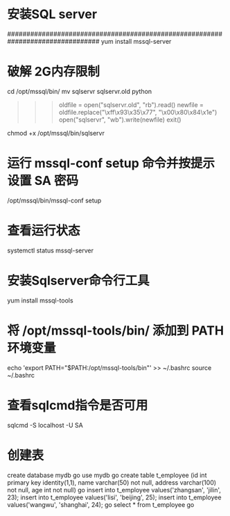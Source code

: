 # 安装SQL server
################################################################################
yum install mssql-server

# 破解 2G内存限制
cd /opt/mssql/bin/
mv sqlservr sqlservr.old
python
>>>oldfile = open("sqlservr.old", "rb").read()
>>>newfile = oldfile.replace("\xff\x93\x35\x77", "\x00\x80\x84\x1e")
>>>open("sqlservr", "wb").write(newfile)
>>>exit()

chmod +x /opt/mssql/bin/sqlservr

# 运行 mssql-conf setup 命令并按提示设置 SA 密码
/opt/mssql/bin/mssql-conf setup

# 查看运行状态
systemctl status mssql-server

# 安装Sqlserver命令行工具
yum install mssql-tools

# 将 /opt/mssql-tools/bin/ 添加到 PATH 环境变量
echo 'export PATH="$PATH:/opt/mssql-tools/bin"' >> ~/.bashrc
source ~/.bashrc

# 查看sqlcmd指令是否可用
sqlcmd -S localhost -U SA

# 创建表
create database mydb
go
use mydb
go
create table t_employee 
(id int primary key identity(1,1), 
	name varchar(50) not null, 
	address varchar(100) not null,
	age int not null)
go
insert into t_employee values('zhangsan', 'jilin', 23);
insert into t_employee values('lisi', 'beijing', 25);
insert into t_employee values('wangwu', 'shanghai', 24);
go
select * from t_employee
go

